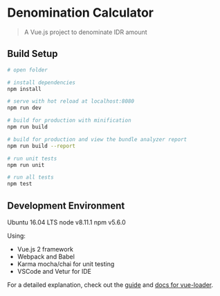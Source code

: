 # Denomination Calculator

> A Vue.js project to denominate IDR amount

## Build Setup

``` bash
# open folder

# install dependencies
npm install

# serve with hot reload at localhost:8080
npm run dev

# build for production with minification
npm run build

# build for production and view the bundle analyzer report
npm run build --report

# run unit tests
npm run unit

# run all tests
npm test
```

## Development Environment

Ubuntu 16.04 LTS
node v8.11.1
npm v5.6.0

Using:
- Vue.js 2 framework
- Webpack and Babel
- Karma mocha/chai for unit testing
- VSCode and Vetur for IDE

For a detailed explanation, check out the [guide](http://vuejs-templates.github.io/webpack/) and [docs for vue-loader](http://vuejs.github.io/vue-loader).
